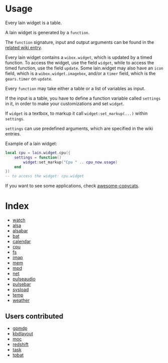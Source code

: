 # Usage

Every lain widget is a table.

A lain widget is generated by a `function`.

The `function` signature, input and output arguments can be found in the [related wiki entry](https://github.com/copycat-killer/lain/wiki/Widgets#index).

Every lain widget contains a `wibox.widget`, which is updated by a timed function. To access the widget, use the field `widget`, while to access the timed function, use the field `update`. Some lain.widget may also have an `icon` field, which is a `wibox.widget.imagebox`, and/or a `timer` field, which is the `gears.timer` on `update`.

Every `function` may take either a table or a list of variables as input.

If the input is a table, you have to define a function variable called `settings` in it, in order to make your customizations and set `widget`.

If `widget` is a textbox, to markup it call `widget:set_markup(...)` within `settings`.

`settings` can use predefined arguments, which are specified in the wiki entries.

Example of a lain widget:

```lua
local cpu = lain.widget.cpu({
    settings = function()
        widget:set_markup("Cpu " .. cpu_now.usage)
    end
})
-- to access the widget: cpu.widget
```

If you want to see some applications, check [awesome-copycats](https://github.com/copycat-killer/awesome-copycats).

# Index

- [watch](https://github.com/copycat-killer/lain/wiki/watch)
- [alsa](https://github.com/copycat-killer/lain/wiki/alsa)
- [alsabar](https://github.com/copycat-killer/lain/wiki/alsabar)
- [bat](https://github.com/copycat-killer/lain/wiki/bat)
- [calendar](https://github.com/copycat-killer/lain/wiki/calendar)
- [cpu](https://github.com/copycat-killer/lain/wiki/cpu)
- [fs](https://github.com/copycat-killer/lain/wiki/fs)
- [imap](https://github.com/copycat-killer/lain/wiki/imap)
- [mem](https://github.com/copycat-killer/lain/wiki/mem)
- [mpd](https://github.com/copycat-killer/lain/wiki/mpd)
- [net](https://github.com/copycat-killer/lain/wiki/net)
- [pulseaudio](https://github.com/copycat-killer/lain/wiki/pulseaudio)
- [pulsebar](https://github.com/copycat-killer/lain/wiki/pulsebar)
- [sysload](https://github.com/copycat-killer/lain/wiki/sysload)
- [temp](https://github.com/copycat-killer/lain/wiki/temp)
- [weather](https://github.com/copycat-killer/lain/wiki/weather)

## Users contributed

- [gpmdp](https://github.com/copycat-killer/lain/wiki/gpmdp)
- [kbdlayout](https://github.com/copycat-killer/lain/wiki/kbdlayout)
- [moc](https://github.com/copycat-killer/lain/wiki/moc)
- [redshift](https://github.com/copycat-killer/lain/wiki/redshift)
- [task](https://github.com/copycat-killer/lain/wiki/task)
- [tpbat](https://github.com/copycat-killer/lain/wiki/tpbat)